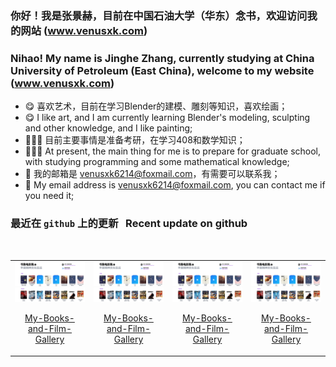 ### 你好！我是张景赫，目前在中国石油大学（华东）念书，欢迎访问我的网站 (www.venusxk.com)
### Nihao! My name is Jinghe Zhang, currently studying at China University of Petroleum (East China), welcome to my website (www.venusxk.com)
- 😋 喜欢艺术，目前在学习Blender的建模、雕刻等知识，喜欢绘画；
- 😋 I like art, and I am currently learning Blender's modeling, sculpting and other knowledge, and I like painting;
- 🧑🏽‍💻 目前主要事情是准备考研，在学习408和数学知识；
- 🧑🏽‍💻 At present, the main thing for me is to prepare for graduate school, with studying programming and some mathematical knowledge;
- 📨 我的邮箱是 venusxk6214@foxmail.com，有需要可以联系我；
- 📨 My email address is venusxk6214@foxmail.com, you can contact me if you need it;

### 最近在 `github` 上的更新 &nbsp; Recent update on github

<br>


<table>
    <tr>
<td>
<div align=center>
<img decoding="async" src="./readme_file/gallery.jpg" width="100%" >

[My-Books-and-Film-Gallery](https://github.com/VenusXK/My-Books-and-Film-Gallery)
</div>
</td>
<td>
<div align=center>
<img decoding="async" src="./readme_file/gallery.jpg" width="100%" >

[My-Books-and-Film-Gallery](https://github.com/VenusXK/My-Books-and-Film-Gallery)
</div>
</td>
<td>
<div align=center>
<img decoding="async" src="./readme_file/gallery.jpg" width="100%" >

[My-Books-and-Film-Gallery](https://github.com/VenusXK/My-Books-and-Film-Gallery)
</div>
</td>
<td>
<div align=center>
<img decoding="async" src="./readme_file/gallery.jpg" width="100%" >

[My-Books-and-Film-Gallery](https://github.com/VenusXK/My-Books-and-Film-Gallery)
</div>
</td>
    </tr>
</table>


<!--
**VenusXK/VenusXK** is a ✨ _special_ ✨ repository because its `README.md` (this file) appears on your GitHub profile.

Here are some ideas to get you started:

- 🔭 I’m currently working on ...
- 🌱 I’m currently learning ...
- 👯 I’m looking to collaborate on ...
- 🤔 I’m looking for help with ...
- 💬 Ask me about ...
- 📫 How to reach me: ...
- 😄 Pronouns: ...
- ⚡ Fun fact: ...
-->
